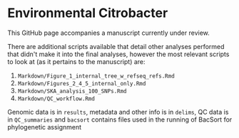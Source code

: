# Environmental Citrobacter

This GitHub page accompanies a manuscript currently under review.

There are additional scripts available that detail other analyses performed that didn't make it into the final analyses, however the most relevant scripts to look at (as it pertains to the manuscript) are:

1. `Markdown/Figure_1_internal_tree_w_refseq_refs.Rmd`
2. `Markdown/Figures_2_4_5_internal_only.Rmd`
3. `Markdown/SKA_analysis_100_SNPs.Rmd`
4. `Markdown/QC_workflow.Rmd`

Genomic data is in `results`, metadata and other info is in `delims`, QC data is in `QC_summaries` and `bacsort` contains files used in the running of BacSort for phylogenetic assignment
